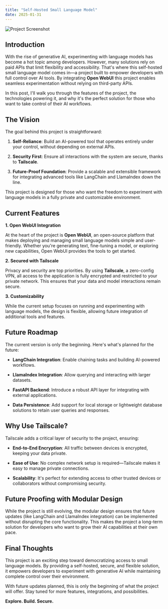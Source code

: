 ```yaml
---
title: "Self-Hosted Small Language Model"
date: 2025-01-31
---
```

![Project Screenshot](/img/slm-dashboard.png)

## Introduction

With the rise of generative AI, experimenting with language models has become a hot topic among developers. However, many solutions rely on paid APIs that limit flexibility and accessibility. That's where this self-hosted small language model comes in—a project built to empower developers with full control over AI tools. By integrating **Open WebUI** this project enables seamless experimentation without relying on third-party APIs.

In this post, I'll walk you through the features of the project, the technologies powering it, and why it's the perfect solution for those who want to take control of their AI workflows.

## **The Vision**

The goal behind this project is straightforward:

1.	**Self-Reliance**: Build an AI-powered tool that operates entirely under your control, without depending on external APIs.

2.	**Security First**: Ensure all interactions with the system are secure, thanks to **Tailscale**.

3.	**Future-Proof Foundation**: Provide a scalable and extensible framework for integrating advanced tools like LangChain and LlamaIndex down the line.

This project is designed for those who want the freedom to experiment with language models in a fully private and customizable environment.

## **Current Features**

**1. Open WebUI Integration**

At the heart of the project is **Open WebUI**, an open-source platform that makes deploying and managing small language models simple and user-friendly. Whether you're generating text, fine-tuning a model, or exploring new capabilities, Open WebUI provides the tools to get started.

**2. Secured with Tailscale**

Privacy and security are top priorities. By using **Tailscale**, a zero-config VPN, all access to the application is fully encrypted and restricted to your private network. This ensures that your data and model interactions remain secure.

**3. Customizability**

While the current setup focuses on running and experimenting with language models, the design is flexible, allowing future integration of additional tools and features.

## **Future Roadmap**

The current version is only the beginning. Here's what's planned for the future:

- **LangChain Integration**: Enable chaining tasks and building AI-powered workflows.

- **LlamaIndex Integration**: Allow querying and interacting with larger datasets.

- **FastAPI Backend**: Introduce a robust API layer for integrating with external applications.

- **Data Persistence**: Add support for local storage or lightweight database solutions to retain user queries and responses.

## **Why Use Tailscale?**

Tailscale adds a critical layer of security to the project, ensuring:

- **End-to-End Encryption**: All traffic between devices is encrypted, keeping your data private.

- **Ease of Use**: No complex network setup is required—Tailscale makes it easy to manage private connections.

- **Scalability**: It's perfect for extending access to other trusted devices or collaborators without compromising security.

## **Future Proofing with Modular Design**

While the project is still evolving, the modular design ensures that future updates (like LangChain and LlamaIndex integration) can be implemented without disrupting the core functionality. This makes the project a long-term solution for developers who want to grow their AI capabilities at their own pace.

## **Final Thoughts**

This project is an exciting step toward democratizing access to small language models. By providing a self-hosted, secure, and flexible solution, it empowers developers to experiment with generative AI while maintaining complete control over their environment.

With future updates planned, this is only the beginning of what the project will offer. Stay tuned for more features, integrations, and possibilities.

**Explore. Build. Secure.**